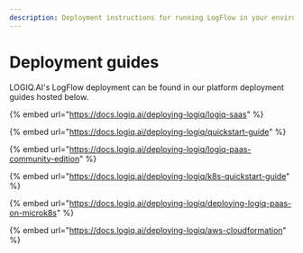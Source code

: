 ```yaml
---
description: Deployment instructions for running LogFlow in your environment
---
```


# Deployment guides

LOGIQ.AI's LogFlow deployment can be found in our platform deployment guides hosted below.

{% embed url="https://docs.logiq.ai/deploying-logiq/logiq-saas" %}

{% embed url="https://docs.logiq.ai/deploying-logiq/quickstart-guide" %}

{% embed url="https://docs.logiq.ai/deploying-logiq/logiq-paas-community-edition" %}

{% embed url="https://docs.logiq.ai/deploying-logiq/k8s-quickstart-guide" %}

{% embed url="https://docs.logiq.ai/deploying-logiq/deploying-logiq-paas-on-microk8s" %}

{% embed url="https://docs.logiq.ai/deploying-logiq/aws-cloudformation" %}
